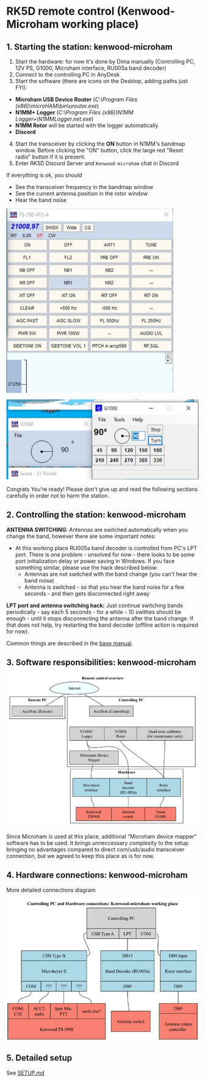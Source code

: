 # RK5D remote control (Kenwood-Microham working place)
   
## 1. Starting the station: kenwood-microham
1. Start the hardware: for now it's done by Dima manually (Controlling PC, 12V PS, G1000, Microham interface, RU005a band decoder)
2. Connect to the controlling PC in AnyDesk
3. Start the software (there are icons on the Desktop, adding paths just FYI):
- **Microham USB Device Router** (*C:\Program Files (x86)\microHAM\bin\urouter.exe*)
- **N1MM+ Logger** (*C:\Program Files (x86)\N1MM Logger+\N1MMLogger.net.exe*)
- **N1MM Rotor** will be started with the logger automatically
- **Discord**
4. Start the transceiver by clicking the **ON** button in N1MM's bandmap window. Before clicking the "ON" button, click the large red "Reset radio" button if it is present.
5. Enter RK5D Discord Server and ```Kenwood-microham``` chat in Discord

If everything is ok, you should
- See the transceiver frequency in the bandmap window
- See the current antenna position in the rotor window
- Hear the band noise

![bandmap](images/bandmap.png)

![bandmap](images/rotor.png)

Congrats You're ready! Please don't give up and read the following sections carefully in order not to harm the station.

## 2. Controlling the station: kenwood-microham
**ANTENNA SWITCHING**: Antennas are switched automatically when you change the band, however there are some important notes:
- At this working place RU005a band decoder is controlled from PC's LPT port. There is one problem - unsolved for now - there looks to be some port initialization delay or power saving in Windows.
If you face something similar, please use the hack described below: 
    - Antennas are not switched with the band change (you can't hear the band noise)
    - Antenna is switched - so that you hear the band noise for a few seconds - and then gets disconnected right away
    
**LPT port and antenna switching hack:**
Just continue switching bands periodically - say each 5 seconds - for a while - 10 swithes should be enough - until it stops disconnecting the antenna after the band change.
If that does not help, try restarting the band decoder (offline action is required for now).

Common things are described in the [base manual](../README.md).

## 3. Software responsibilities: kenwood-microham
![software](images/sw.png)

Since Microham is used at this place, additional "Microham device mapper" software has to be used.
It brings unneccessary complexity to the setup bringing no advantages compared to direct com/usb/audio transceiver connection, but we agreed to keep this place as is for now.

## 4. Hardware connections: kenwood-microham
More detailed connections diagram 

![hardware](images/hw.png)

## 5. Detailed setup
See [SETUP.md](SETUP.md)
